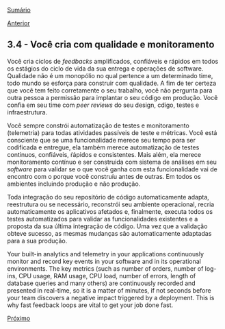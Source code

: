 [Sumário](https://github.com/lucasfantacuci/DevOpsRevelado/blob/master/README.md)


[Anterior](https://github.com/lucasfantacuci/DevOpsRevelado/blob/master/CHAPTER03/3-3-YOUBUILDSYSTEMSTOACHIEVEBUSINESSGOALS.md)


## 3.4 - Você cria com qualidade e monitoramento


Você cria ciclos de *feedbacks* amplificados, confiáveis e rápidos em todos os estágios do ciclo de vida da sua entrega e operações de software. Qualidade não é um monopólio no qual pertence a um determinado time, todo mundo se esforça para construir com qualidade. A fim de ter certeza que você tem feito corretamente o seu trabalho, você não pergunta para outra pessoa a permissão para implantar o seu código em produção. Você confia em seu time com *peer reviews* do seu design, cdigo, testes e infraestrutura.


Você sempre constrói automatização de testes e monitoramento (telemetria) para todas atividades passíveis de teste e métricas. Você está consciente que se uma funcionalidade merece seu tempo para ser codificada e entregue, ela também merece automatização de testes continuos, confiáveis, ŕápidos e consistentes. Mais além, ela merece monitoramento contínuo e ser construida com sistema de análises em seu *software* para validar se o que você ganha com esta funcionalidade vai de encontro com o porque você construíu antes de outras. Em todos os ambientes incluindo produção e não produção.   


Toda integração do seu repositório de código automaticamente adapta, reestrutura ou se necessário, reconstrói seu ambiente operacional, recria automaticamente os aplicativos afetados e, finalmente, executa todos os testes automatizados para validar as funcionalidades existentes e a proposta da sua última integração de código. Uma vez que a validação obteve sucesso, as mesmas mudanças são automaticamente adaptadas para a sua produção.



Your built-in analytics and telemetry in your
applications continuously monitor and record key
events in your software and in its operational
environments. The key metrics (such as number of
orders, number of log-ins, CPU usage, RAM usage,
CPU load, number of errors, length of database
queries and many others) are continuously recorded
and presented in real-time, so it is a matter of
minutes, if not seconds before your team discovers a
negative impact triggered by a deployment. This is
why fast feedback loops are vital to get your job
done fast.

[Próximo]()
